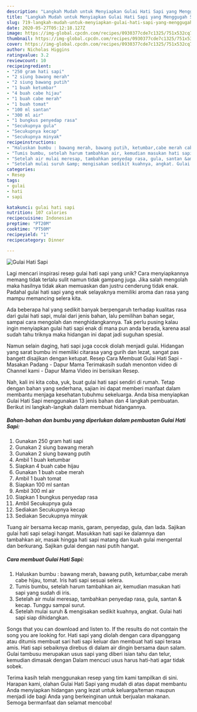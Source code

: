 ```yaml
---
description: "Langkah Mudah untuk Menyiapkan Gulai Hati Sapi yang Menggugah Selera"
title: "Langkah Mudah untuk Menyiapkan Gulai Hati Sapi yang Menggugah Selera"
slug: 719-langkah-mudah-untuk-menyiapkan-gulai-hati-sapi-yang-menggugah-selera
date: 2020-05-27T05:12:18.127Z
image: https://img-global.cpcdn.com/recipes/0930377cde7c1325/751x532cq70/gulai-hati-sapi-foto-resep-utama.jpg
thumbnail: https://img-global.cpcdn.com/recipes/0930377cde7c1325/751x532cq70/gulai-hati-sapi-foto-resep-utama.jpg
cover: https://img-global.cpcdn.com/recipes/0930377cde7c1325/751x532cq70/gulai-hati-sapi-foto-resep-utama.jpg
author: Nicholas Higgins
ratingvalue: 3.2
reviewcount: 10
recipeingredient:
- "250 gram hati sapi"
- "2 siung bawang merah"
- "2 siung bawang putih"
- "1 buah ketumbar"
- "4 buah cabe hijau"
- "1 buah cabe merah"
- "1 buah tomat"
- "100 ml santan"
- "300 ml air"
- "1 bungkus penyedap rasa"
- "Secukupnya gula"
- "Secukupnya kecap"
- "Secukupnya minyak"
recipeinstructions:
- "Haluskan bumbu : bawang merah, bawang putih, ketumbar,cabe merah cabe hijau, tomat. Iris hati sapi sesuai selera."
- "Tumis bumbu, setelah harum tambahkan air, kemudian masukan hati sapi yang sudah di iris."
- "Setelah air mulai meresap, tambahkan penyedap rasa, gula, santan &amp; kecap. Tunggu sampai surut."
- "Setelah mulai suruh &amp; mengisakan sedikit kuahnya, angkat. Gulai hati sapi siap dihidangkan."
categories:
- Resep
tags:
- gulai
- hati
- sapi

katakunci: gulai hati sapi 
nutrition: 107 calories
recipecuisine: Indonesian
preptime: "PT20M"
cooktime: "PT50M"
recipeyield: "1"
recipecategory: Dinner

---
```



![Gulai Hati Sapi](https://img-global.cpcdn.com/recipes/0930377cde7c1325/751x532cq70/gulai-hati-sapi-foto-resep-utama.jpg)

Lagi mencari inspirasi resep gulai hati sapi yang unik? Cara menyiapkannya memang tidak terlalu sulit namun tidak gampang juga. Jika salah mengolah maka hasilnya tidak akan memuaskan dan justru cenderung tidak enak. Padahal gulai hati sapi yang enak selayaknya memiliki aroma dan rasa yang mampu memancing selera kita.

Ada beberapa hal yang sedikit banyak berpengaruh terhadap kualitas rasa dari gulai hati sapi, mulai dari jenis bahan, lalu pemilihan bahan segar, sampai cara mengolah dan menghidangkannya. Tak perlu pusing kalau ingin menyiapkan gulai hati sapi enak di mana pun anda berada, karena asal sudah tahu triknya maka hidangan ini dapat jadi suguhan spesial.

Namun selain daging, hati sapi juga cocok diolah menjadi gulai. Hidangan yang sarat bumbu ini memiliki citarasa yang gurih dan lezat, sangat pas bangett disajikan dengan ketupat. Resep Cara Membuat Gulai Hati Sapi - Masakan Padang - Dapur Mama Terimakasih sudah menonton video di Channel kami - Dapur Mama Video ini berisikan Resep.


Nah, kali ini kita coba, yuk, buat gulai hati sapi sendiri di rumah. Tetap dengan bahan yang sederhana, sajian ini dapat memberi manfaat dalam membantu menjaga kesehatan tubuhmu sekeluarga. Anda bisa menyiapkan Gulai Hati Sapi menggunakan 13 jenis bahan dan 4 langkah pembuatan. Berikut ini langkah-langkah dalam membuat hidangannya.

<!--inarticleads1-->

##### Bahan-bahan dan bumbu yang diperlukan dalam pembuatan Gulai Hati Sapi:

1. Gunakan 250 gram hati sapi
1. Gunakan 2 siung bawang merah
1. Gunakan 2 siung bawang putih
1. Ambil 1 buah ketumbar
1. Siapkan 4 buah cabe hijau
1. Gunakan 1 buah cabe merah
1. Ambil 1 buah tomat
1. Siapkan 100 ml santan
1. Ambil 300 ml air
1. Siapkan 1 bungkus penyedap rasa
1. Ambil Secukupnya gula
1. Sediakan Secukupnya kecap
1. Sediakan Secukupnya minyak


Tuang air bersama kecap manis, garam, penyedap, gula, dan lada. Sajikan gulai hati sapi selagi hangat. Masukkan hati sapi ke dalamnya dan tambahkan air, masak hingga hati sapi matang dan kuah gulai mengental dan berkurang. Sajikan gulai dengan nasi putih hangat. 

<!--inarticleads2-->

##### Cara membuat Gulai Hati Sapi:

1. Haluskan bumbu : bawang merah, bawang putih, ketumbar,cabe merah cabe hijau, tomat. Iris hati sapi sesuai selera.
1. Tumis bumbu, setelah harum tambahkan air, kemudian masukan hati sapi yang sudah di iris.
1. Setelah air mulai meresap, tambahkan penyedap rasa, gula, santan &amp; kecap. Tunggu sampai surut.
1. Setelah mulai suruh &amp; mengisakan sedikit kuahnya, angkat. Gulai hati sapi siap dihidangkan.


Songs that you can download and listen to. If the results do not contain the song you are looking for. Hati sapi yang diolah dengan cara dipanggang atau ditumis membuat sari hati sapi keluar dan membuat hati sapi terasa amis. Hati sapi sebaiknya direbus di dalam air dingin bersama daun salam. Gulai tambusu merupakan usus sapi yang diberi isian tahu dan telur, kemudian dimasak dengan Dalam mencuci usus harus hati-hati agar tidak sobek. 

Terima kasih telah menggunakan resep yang tim kami tampilkan di sini. Harapan kami, olahan Gulai Hati Sapi yang mudah di atas dapat membantu Anda menyiapkan hidangan yang lezat untuk keluarga/teman maupun menjadi ide bagi Anda yang berkeinginan untuk berjualan makanan. Semoga bermanfaat dan selamat mencoba!
